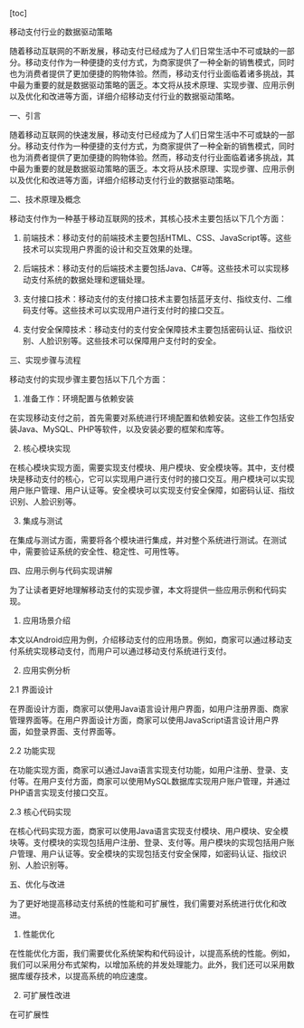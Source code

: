 
[toc]                    
                
                
移动支付行业的数据驱动策略

随着移动互联网的不断发展，移动支付已经成为了人们日常生活中不可或缺的一部分。移动支付作为一种便捷的支付方式，为商家提供了一种全新的销售模式，同时也为消费者提供了更加便捷的购物体验。然而，移动支付行业面临着诸多挑战，其中最为重要的就是数据驱动策略的匮乏。本文将从技术原理、实现步骤、应用示例以及优化和改进等方面，详细介绍移动支付行业的数据驱动策略。

一、引言

随着移动互联网的快速发展，移动支付已经成为了人们日常生活中不可或缺的一部分。移动支付作为一种便捷的支付方式，为商家提供了一种全新的销售模式，同时也为消费者提供了更加便捷的购物体验。然而，移动支付行业面临着诸多挑战，其中最为重要的就是数据驱动策略的匮乏。本文将从技术原理、实现步骤、应用示例以及优化和改进等方面，详细介绍移动支付行业的数据驱动策略。

二、技术原理及概念

移动支付作为一种基于移动互联网的技术，其核心技术主要包括以下几个方面：

1. 前端技术：移动支付的前端技术主要包括HTML、CSS、JavaScript等。这些技术可以实现用户界面的设计和交互效果的处理。

2. 后端技术：移动支付的后端技术主要包括Java、C#等。这些技术可以实现移动支付系统的数据处理和逻辑处理。

3. 支付接口技术：移动支付的支付接口技术主要包括蓝牙支付、指纹支付、二维码支付等。这些技术可以实现用户进行支付时的接口交互。

4. 支付安全保障技术：移动支付的支付安全保障技术主要包括密码认证、指纹识别、人脸识别等。这些技术可以保障用户支付时的安全。

三、实现步骤与流程

移动支付的实现步骤主要包括以下几个方面：

1. 准备工作：环境配置与依赖安装

在实现移动支付之前，首先需要对系统进行环境配置和依赖安装。这些工作包括安装Java、MySQL、PHP等软件，以及安装必要的框架和库等。

2. 核心模块实现

在核心模块实现方面，需要实现支付模块、用户模块、安全模块等。其中，支付模块是移动支付的核心，它可以实现用户进行支付时的接口交互。用户模块可以实现用户账户管理、用户认证等。安全模块可以实现支付安全保障，如密码认证、指纹识别、人脸识别等。

3. 集成与测试

在集成与测试方面，需要将各个模块进行集成，并对整个系统进行测试。在测试中，需要验证系统的安全性、稳定性、可用性等。

四、应用示例与代码实现讲解

为了让读者更好地理解移动支付的实现步骤，本文将提供一些应用示例和代码实现。

1. 应用场景介绍

本文以Android应用为例，介绍移动支付的应用场景。例如，商家可以通过移动支付系统实现移动支付，而用户可以通过移动支付系统进行支付。

2. 应用实例分析

2.1 界面设计

在界面设计方面，商家可以使用Java语言设计用户界面，如用户注册界面、商家管理界面等。在用户界面设计方面，商家可以使用JavaScript语言设计用户界面，如登录界面、支付界面等。

2.2 功能实现

在功能实现方面，商家可以通过Java语言实现支付功能，如用户注册、登录、支付等。在用户支付方面，商家可以使用MySQL数据库实现用户账户管理，并通过PHP语言实现支付接口交互。

2.3 核心代码实现

在核心代码实现方面，商家可以使用Java语言实现支付模块、用户模块、安全模块等。支付模块的实现包括用户注册、登录、支付等。用户模块的实现包括用户账户管理、用户认证等。安全模块的实现包括支付安全保障，如密码认证、指纹识别、人脸识别等。

五、优化与改进

为了更好地提高移动支付系统的性能和可扩展性，我们需要对系统进行优化和改进。

1. 性能优化

在性能优化方面，我们需要优化系统架构和代码设计，以提高系统的性能。例如，我们可以采用分布式架构，以增加系统的并发处理能力。此外，我们还可以采用数据库缓存技术，以提高系统的响应速度。

2. 可扩展性改进

在可扩展性

